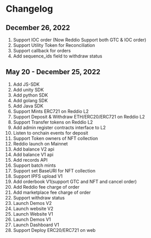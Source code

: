 # Changelog

## December 26, 2022

1. Support IOC order (Now Reddio Support both GTC & IOC order)
2. Support Utility Token for Reconciliation
3. Support callback for orders
4. Add sequence_ids field to withdraw status

## May 20 - December 25, 2022

1. Add JS-SDK
2. Add unity SDK
3. Add python SDK
4. Add golang SDK
5. Add Java SDK
6. Support Mints ERC721 on Reddio L2
7. Support Deposit & Withdraw ETH/ERC20/ERC721 on Reddio L2
8. Support Transfer tokens on Reddio L2
9. Add admin register contracts interface to L2
10. Listen to onchain events for deposit
11. Support Token owners of NFT collection
12. Reddio launch on Mainnet
13. Add balance V2 api
14. Add balance V1 api
15. Add records API
16. Support batch mints
17. Support set BaseURI for NFT collection
18. Support IPFS upload V1
19. Add orderbook V1(support GTC and NFT and cancel order)
20. Add Reddio fee charge of order
21. Add marketplace fee charge of order
22. Support withdraw status
23. Launch Demos V2 
24. Launch website V2
25. Launch Website V1
26. Launch Demos V1
27. Launch Dashboard V1
28. Support Deploy ERC20/ERC721 on web

